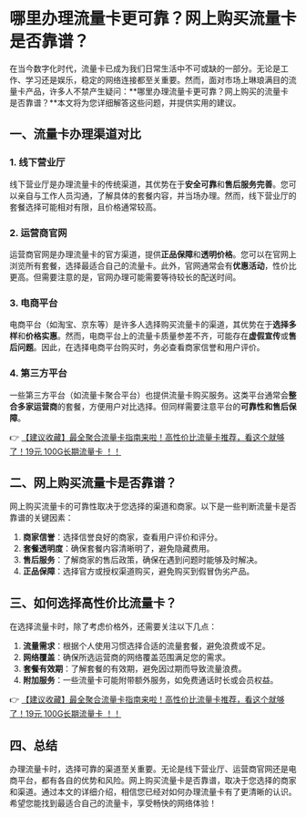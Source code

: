 # 哪里办理流量卡更可靠？网上购买流量卡是否靠谱？

在当今数字化时代，流量卡已成为我们日常生活中不可或缺的一部分。无论是工作、学习还是娱乐，稳定的网络连接都至关重要。然而，面对市场上琳琅满目的流量卡产品，许多人不禁产生疑问：**哪里办理流量卡更可靠？网上购买的流量卡是否靠谱？**本文将为您详细解答这些问题，并提供实用的建议。

## 一、流量卡办理渠道对比

### 1. 线下营业厅
线下营业厅是办理流量卡的传统渠道，其优势在于**安全可靠**和**售后服务完善**。您可以亲自与工作人员沟通，了解具体的套餐内容，并当场办理。然而，线下营业厅的套餐选择可能相对有限，且价格通常较高。

### 2. 运营商官网
运营商官网是办理流量卡的官方渠道，提供**正品保障**和**透明价格**。您可以在官网上浏览所有套餐，选择最适合自己的流量卡。此外，官网通常会有**优惠活动**，性价比更高。但需要注意的是，官网办理可能需要等待较长的配送时间。

### 3. 电商平台
电商平台（如淘宝、京东等）是许多人选择购买流量卡的渠道，其优势在于**选择多样**和**价格实惠**。然而，电商平台上的流量卡质量参差不齐，可能存在**虚假宣传**或**售后问题**。因此，在选择电商平台购买时，务必查看商家信誉和用户评价。

### 4. 第三方平台
一些第三方平台（如流量卡聚合平台）也提供流量卡购买服务。这类平台通常会**整合多家运营商**的套餐，方便用户对比选择。但同样需要注意平台的**可靠性和售后保障**。

👉 [【建议收藏】最全聚合流量卡指南来啦！高性价比流量卡推荐，看这个就够了！19元 100G长期流量卡 ！！](https://bit.ly/Liuliangka)

## 二、网上购买流量卡是否靠谱？

网上购买流量卡的可靠性取决于您选择的渠道和商家。以下是一些判断流量卡是否靠谱的关键因素：

1. **商家信誉**：选择信誉良好的商家，查看用户评价和评分。
2. **套餐透明度**：确保套餐内容清晰明了，避免隐藏费用。
3. **售后服务**：了解商家的售后政策，确保在遇到问题时能够及时解决。
4. **正品保障**：选择官方或授权渠道购买，避免购买到假冒伪劣产品。

## 三、如何选择高性价比流量卡？

在选择流量卡时，除了考虑价格外，还需要关注以下几点：

1. **流量需求**：根据个人使用习惯选择合适的流量套餐，避免浪费或不足。
2. **网络覆盖**：确保所选运营商的网络覆盖范围满足您的需求。
3. **套餐有效期**：了解套餐的有效期，避免因过期而导致流量浪费。
4. **附加服务**：一些流量卡可能附带额外服务，如免费通话时长或会员权益。

👉 [【建议收藏】最全聚合流量卡指南来啦！高性价比流量卡推荐，看这个就够了！19元 100G长期流量卡 ！！](https://bit.ly/Liuliangka)

## 四、总结

办理流量卡时，选择可靠的渠道至关重要。无论是线下营业厅、运营商官网还是电商平台，都有各自的优势和风险。网上购买流量卡是否靠谱，取决于您选择的商家和渠道。通过本文的详细介绍，相信您已经对如何办理流量卡有了更清晰的认识。希望您能找到最适合自己的流量卡，享受畅快的网络体验！